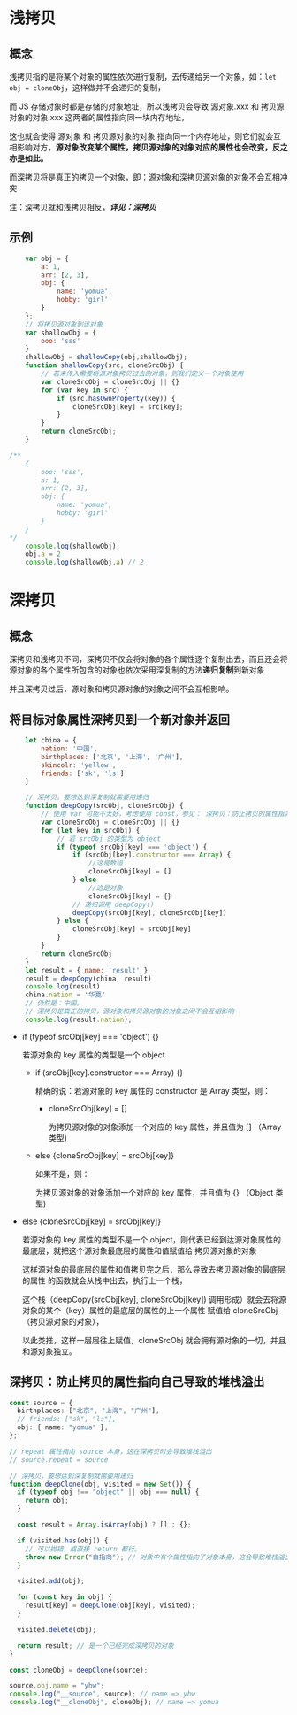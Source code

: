 # 浅拷贝

## 概念

浅拷贝指的是将某个对象的属性依次进行复制，去传递给另一个对象，如：`let obj = cloneObj`，这样做并不会递归的复制，

而 JS 存储对象时都是存储的对象地址，所以浅拷贝会导致 源对象.xxx 和 拷贝源对象的对象.xxx  这两者的属性指向同一块内存地址，

这也就会使得 源对象 和 拷贝源对象的对象 指向同一个内存地址，则它们就会互相影响对方，**源对象改变某个属性，拷贝源对象的对象对应的属性也会改变，反之亦是如此。**

而深拷贝将是真正的拷贝一个对象，即：源对象和深拷贝源对象的对象不会互相冲突

注：深拷贝就和浅拷贝相反，***详见：深拷贝***

## 示例

```js
    var obj = {
        a: 1,
        arr: [2, 3],
        obj: {
            name: 'yomua',
            hobby: 'girl'
        }
    };
    // 将拷贝源对象到该对象
    var shallowObj = {
        ooo: 'sss'
    }
    shallowObj = shallowCopy(obj,shallowObj);
    function shallowCopy(src, cloneSrcObj) {
        // 若未传入需要将源对象拷贝过去的对象，则我们定义一个对象使用
        var cloneSrcObj = cloneSrcObj || {}
        for (var key in src) {
            if (src.hasOwnProperty(key)) {
                cloneSrcObj[key] = src[key];
            }
        }
        return cloneSrcObj;
    }

/**
    {
        ooo: 'sss',
        a: 1,
        arr: [2, 3],
        obj: {
            name: 'yomua',
            hobby: 'girl'
        }
    }
*/
    console.log(shallowObj);
    obj.a = 2
    console.log(shallowObj.a) // 2
```

# 深拷贝

## 概念

深拷贝和浅拷贝不同，深拷贝不仅会将对象的各个属性逐个复制出去，而且还会将源对象的各个属性所包含的对象也依次采用深复制的方法**递归复制**到新对象

并且深拷贝过后，源对象和拷贝源对象的对象之间不会互相影响。

## 将目标对象属性深拷贝到一个新对象并返回



```js
    let china = {
        nation: '中国',
        birthplaces: ['北京', '上海', '广州'],
        skincolr: 'yellow',
        friends: ['sk', 'ls']
    }

    // 深拷贝，要想达到深复制就需要用递归
    function deepCopy(srcObj, cloneSrcObj) {
        // 使用 var 可能不太好，考虑使用 const，参见： 深拷贝：防止拷贝的属性指向自己导致的堆栈溢出
        var cloneSrcObj = cloneSrcObj || {}
        for (let key in srcObj) {
            // 若 srcObj 的类型为 object
            if (typeof srcObj[key] === 'object') {
                if (srcObj[key].constructor === Array) {
                    //这是数组
                    cloneSrcObj[key] = []
                } else 
                    //这是对象
                    cloneSrcObj[key] = {}
                // 递归调用 deepCopy()
                deepCopy(srcObj[key], cloneSrcObj[key])
            } else {
                cloneSrcObj[key] = srcObj[key]
            }
        }
        return cloneSrcObj
    }
    let result = { name: 'result' }
    result = deepCopy(china, result)
    console.log(result)
    china.nation = '华夏'
    // 仍然是：中国。
    // 深拷贝是真正的拷贝，源对象和拷贝源对象的对象之间不会互相影响
    console.log(result.nation); 
```

- if (typeof srcObj[key] === 'object') {}
  
  若源对象的 key 属性的类型是一个 object
  
  - if (srcObj[key].constructor === Array) {}
    
    精确的说：若源对象的 key 属性的 constructor  是 Array 类型，则：
    
    - cloneSrcObj[key] = []
      
      为拷贝源对象的对象添加一个对应的 key 属性，并且值为 [] （Array 类型)
  
  - else {cloneSrcObj[key] = srcObj[key]}
    
    如果不是，则：
    
    为拷贝源对象的对象添加一个对应的 key 属性，并且值为 {} （Object 类型)

- else {cloneSrcObj[key] = srcObj[key]}
  
  若源对象的 key 属性的类型不是一个 object，则代表已经到达源对象属性的最底层，就把这个源对象最底层的属性和值赋值给 拷贝源对象的对象
  
  这样源对象的最底层的属性和值拷贝完之后，那么导致去拷贝源对象的最底层的属性 的函数就会从栈中出去，执行上一个栈，
  
  这个栈（deepCopy(srcObj[key], cloneSrcObj[key]) 调用形成）就会去将源对象的某个（key）属性的最底层的属性的上一个属性 赋值给 cloneSrcObj （拷贝源对象的对象），
  
  以此类推，这样一层层往上赋值，cloneSrcObj 就会拥有源对象的一切，并且和源对象独立。

## 深拷贝：防止拷贝的属性指向自己导致的堆栈溢出

```ts
const source = {
  birthplaces: ["北京", "上海", "广州"],
  // friends: ["sk", "ls"],
  obj: { name: "yomua" },
};

// repeat 属性指向 source 本身，这在深拷贝时会导致堆栈溢出
// source.repeat = source

// 深拷贝，要想达到深复制就需要用递归
function deepClone(obj, visited = new Set()) {
  if (typeof obj !== "object" || obj === null) {
    return obj;
  }

  const result = Array.isArray(obj) ? [] : {};

  if (visited.has(obj)) {
    // 可以抛错，或直接 return 都行。
    throw new Error("自指向"); // 对象中有个属性指向了对象本身，这会导致堆栈溢出
  }

  visited.add(obj);

  for (const key in obj) {
    result[key] = deepClone(obj[key], visited);
  }

  visited.delete(obj);

  return result; // 是一个已经完成深拷贝的对象
}

const cloneObj = deepClone(source);

source.obj.name = "yhw";
console.log("__source", source); // name => yhw
console.log("__cloneObj", cloneObj); // name => yomua

```

